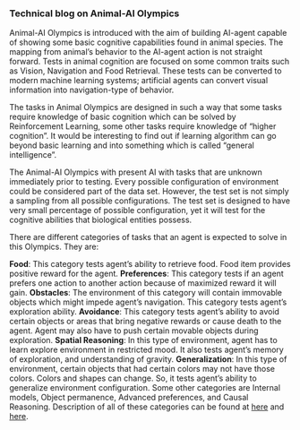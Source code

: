 ### Technical blog on Animal-AI Olympics

Animal-AI Olympics is introduced with the aim of building AI-agent capable of showing some basic cognitive capabilities found in animal species. The mapping from animal’s behavior to the AI-agent action is not straight forward. Tests in animal cognition are focused on some common traits such as Vision, Navigation and Food Retrieval. These tests can be converted to modern machine learning systems; artificial agents can convert visual information into navigation-type of behavior.

The tasks in Animal Olympics are designed in such a way that some tasks require knowledge of basic cognition which can be solved by Reinforcement Learning, some other tasks require knowledge of “higher cognition”. It would be interesting to find out if learning algorithm can go beyond basic learning and into something which is called “general intelligence”.

The Animal-AI Olympics with present AI with tasks that are unknown immediately prior to testing. Every possible configuration of environment could be considered part of the data set. However, the test set is not simply a sampling from all possible configurations. The test set is designed to have very small percentage of possible configuration, yet it will test for the cognitive abilities that biological entities possess.

There are different categories of tasks that an agent is expected to solve in this Olympics. They are:

**Food**: This category tests agent’s ability to retrieve food. Food item provides positive reward for the agent.
**Preferences**: This category tests if an agent prefers one action to another action because of maximized reward it will gain.
**Obstacles**: The environment of this category will contain immovable objects which might impede agent’s navigation. This category tests agent’s exploration ability.
**Avoidance**: This category tests agent’s ability to avoid certain objects or areas that bring negative rewards or cause death to the agent. Agent may also have to push certain movable objects during exploration.
**Spatial Reasoning**: In this type of environment, agent has to learn explore environment in restricted mood. It also tests agent’s memory of exploration, and understanding of gravity.
**Generalization**: In this type of environment, certain objects that had certain colors may not have those colors. Colors and shapes can change. So, it tests agent’s ability to generalize environment configuration.
Some other categories are Internal models, Object permanence, Advanced preferences, and Causal Reasoning. Description of all of these categories can be found at [here](https://www.mdcrosby.com/blog/animalaieval.html) and [here]( https://mdcrosby.com/blog/animalai2.html).



